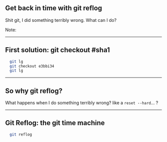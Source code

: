 ## Get back in time with git reflog

Shit git, I did something terribly wrong. What can I do?

Note:

---

## First solution: git checkout #sha1

```bash
  git lg
  git checkout e3bbi34
  git lg
```

---

## So why git reflog?

What happens when I do something terribly wrong? like a `reset --hard`... ?

---

## Git Reflog: the git time machine

```bash
  git reflog
```
